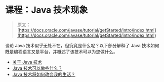 # 课程：Java 技术现象

> 原文： [https://docs.oracle.com/javase/tutorial/getStarted/intro/index.html](https://docs.oracle.com/javase/tutorial/getStarted/intro/index.html)

谈论 Java 技术似乎无处不在，但究竟是什么呢？以下部分解释了 Java 技术如何既是编程语言又是平台，并概述了该技术可以为您做什么。

*   [关于 Java 技术](definition.html)
*   [Java 技术可以做些什么？](cando.html)
*   [Java 技术将如何改变我的生活？](changemylife.html)